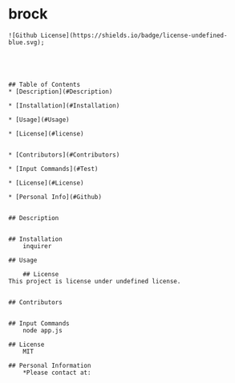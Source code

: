 # brock

    ![Github License](https://shields.io/badge/license-undefined-blue.svg);





    ## Table of Contents
    * [Description](#Description)

    * [Installation](#Installation)

    * [Usage](#Usage)
    
    * [License](#license)


    * [Contributors](#Contributors)

    * [Input Commands](#Test)

    * [License](#License)

    * [Personal Info](#Github)


    ## Description 
        

    ## Installation 
        inquirer

    ## Usage 
        
        ## License
    This project is license under undefined license.
    

    ## Contributors 
        

    ## Input Commands 
        node app.js

    ## License
        MIT

    ## Personal Information
        *Please contact at:
        
        
    
